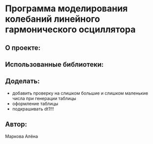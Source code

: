 # Программа моделирования колебаний линейного гармонического осциллятора

## О проекте:


## Использованные библиотеки:


## Доделать:
- добавить проверку на слишком большие и слишком маленькие числа при генерации таблицы
- оформление таблицы
- подкрашивать dt1!!!

## Автор:
Маркова Алёна